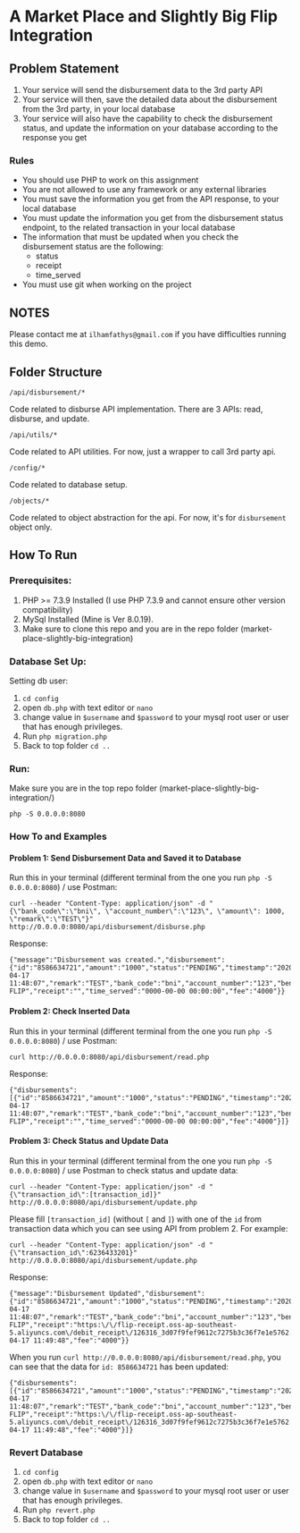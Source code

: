 # A Market Place and Slightly Big Flip Integration
## Problem Statement
1. Your service will send the disbursement data to the 3rd party API
2. Your service will then, save the detailed data about the disbursement from the 3rd party, in your local database
3. Your service will also have the capability to check the disbursement status, and update the information on your database according to the response you get
### Rules
* You should use PHP to work on this assignment
* You are not allowed to use any framework or any external libraries
* You must save the information you get from the API response, to your local database
* You must update the information you get from the disbursement status endpoint, to the related transaction in your local database
* The information that must be updated when you check the disbursement status are the following:
  * status
  * receipt
  * time_served
* You must use git when working on the project
## NOTES
Please contact me at `ilhamfathys@gmail.com` if you have difficulties running this demo.
## Folder Structure
```
/api/disbursement/*
```

Code related to disburse API implementation. There are 3 APIs: read, disburse, and update.
```
/api/utils/*
```
Code related to API utilities. For now, just a wrapper to call 3rd party api.
```
/config/*
```

Code related to database setup.
```
/objects/*
```

Code related to object abstraction for the api. For now, it's for `disbursement` object only.

## How To Run
### Prerequisites:
1. PHP >= 7.3.9 Installed (I use PHP 7.3.9 and cannot ensure other version compatibility)
2. MySql Installed (Mine is Ver 8.0.19).
3. Make sure to clone this repo and you are in the repo folder (market-place-slightly-big-integration)

### Database Set Up:
Setting db user:
1. `cd config`
2. open `db.php` with text editor or `nano`
3. change value in `$username` and `$password` to your mysql root user or user that has enough privileges.
4. Run `php migration.php`
5. Back to top folder `cd ..`

### Run:
Make sure you are in the top repo folder (market-place-slightly-big-integration/)
```
php -S 0.0.0.0:8080
```
### How To and Examples
#### Problem 1: Send Disbursement Data and Saved it to Database
Run this in your terminal (different terminal from the one you run `php -S 0.0.0.0:8080`) / use Postman:
```
curl --header "Content-Type: application/json" -d "{\"bank_code\":\"bni\", \"account_number\":\"123\", \"amount\": 1000, \"remark\":\"TEST\"}" http://0.0.0.0:8080/api/disbursement/disburse.php
```
Response:
```
{"message":"Disbursement was created.","disbursement":{"id":"8586634721","amount":"1000","status":"PENDING","timestamp":"2020-04-17 11:48:07","remark":"TEST","bank_code":"bni","account_number":"123","beneficiary_name":"PT FLIP","receipt":"","time_served":"0000-00-00 00:00:00","fee":"4000"}}
```
#### Problem 2: Check Inserted Data
Run this in your terminal (different terminal from the one you run `php -S 0.0.0.0:8080`) / use Postman:
```
curl http://0.0.0.0:8080/api/disbursement/read.php
```
Response:
```
{"disbursements":[{"id":"8586634721","amount":"1000","status":"PENDING","timestamp":"2020-04-17 11:48:07","remark":"TEST","bank_code":"bni","account_number":"123","beneficiary_name":"PT FLIP","receipt":"","time_served":"0000-00-00 00:00:00","fee":"4000"}]}
```
#### Problem 3: Check Status and Update Data
Run this in your terminal (different terminal from the one you run `php -S 0.0.0.0:8080`) / use Postman to check status and update data:
```
curl --header "Content-Type: application/json" -d "{\"transaction_id\":[transaction_id]}" http://0.0.0.0:8080/api/disbursement/update.php
```
Please fill `[transaction_id]` (without `[` and `]`) with one of the `id` from transaction data which you can see using API from problem 2.
For example:
```
curl --header "Content-Type: application/json" -d "{\"transaction_id\":6236433201}" http://0.0.0.0:8080/api/disbursement/update.php
```
Response:
```
{"message":"Disbursement Updated","disbursement":{"id":"8586634721","amount":"1000","status":"PENDING","timestamp":"2020-04-17 11:48:07","remark":"TEST","bank_code":"bni","account_number":"123","beneficiary_name":"PT FLIP","receipt":"https:\/\/flip-receipt.oss-ap-southeast-5.aliyuncs.com\/debit_receipt\/126316_3d07f9fef9612c7275b3c36f7e1e5762.jpg","time_served":"2020-04-17 11:49:48","fee":"4000"}}
```
When you run `curl http://0.0.0.0:8080/api/disbursement/read.php`, you can see that the data for `id: 8586634721` has been updated:
```
{"disbursements":[{"id":"8586634721","amount":"1000","status":"PENDING","timestamp":"2020-04-17 11:48:07","remark":"TEST","bank_code":"bni","account_number":"123","beneficiary_name":"PT FLIP","receipt":"https:\/\/flip-receipt.oss-ap-southeast-5.aliyuncs.com\/debit_receipt\/126316_3d07f9fef9612c7275b3c36f7e1e5762.jpg","time_served":"2020-04-17 11:49:48","fee":"4000"}]}
```
### Revert Database
1. `cd config`
2. open `db.php` with text editor or `nano`
3. change value in `$username` and `$password` to your mysql root user or user that has enough privileges.
4. Run `php revert.php`
5. Back to top folder `cd ..`
